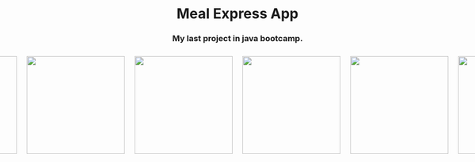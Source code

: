<h1 align = center />
  Meal Express App
</h1>

<h3 align = center />
  My last project in java bootcamp.
</h3>

<div style="display: flex; justify-content: center;">
  <img src="https://github.com/muratalarcin/Fotolar/blob/main/Screenshot_1702835956.png" width="198" height="auto" style="margin: 10px;">
  <img src="https://github.com/muratalarcin/Fotolar/blob/main/Screenshot_1702835960.png" width="198" height="auto" style="margin: 10px;">
 <img src="https://github.com/muratalarcin/Fotolar/blob/main/Screenshot_1702835967.png" width="198" height="auto" style="margin: 10px;">
 <img src="https://github.com/muratalarcin/Fotolar/blob/main/Screenshot_1702835969.png" width="198" height="auto" style="margin: 10px;">
 <img src="https://github.com/muratalarcin/Fotolar/blob/main/Screenshot_1702836007.png" width="198" height="auto" style="margin: 10px;">

 <img src="https://github.com/muratalarcin/Fotolar/blob/main/Screenshot_1702836019.png" width="198" height="auto" style="margin: 10px;">
 <img src="https://github.com/muratalarcin/Fotolar/blob/main/Screenshot_1702836035.png" width="198" height="auto" style="margin: 10px;">
 <img src="https://github.com/muratalarcin/Fotolar/blob/main/Screenshot_1702836053.png" width="198" height="auto" style="margin: 10px;">
 <img src="https://github.com/muratalarcin/Fotolar/blob/main/Screenshot_1702836066.png" width="198" height="auto" style="margin: 10px;">
 <img src="https://github.com/muratalarcin/Fotolar/blob/main/Screenshot_1702836147.png" width="198" height="auto" style="margin: 10px;">

   
</div>
